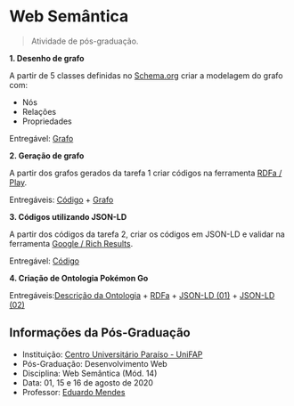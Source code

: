 # Web Semântica

> Atividade de pós-graduação.

**1. Desenho de grafo**

A partir de 5 classes definidas no [Schema.org](https://schema.org/) criar a modelagem do grafo com:
- Nós
- Relações
- Propriedades

Entregável: [Grafo](https://github.com/josmadelmodavi/web-semantica-pos-fap/blob/master/questao-1-grafo.jpg)

**2. Geração de grafo**

A partir dos grafos gerados da tarefa 1 criar códigos na ferramenta [RDFa / Play](http://rdfa.info/play/).

Entregáveis: [Código](https://github.com/josmadelmodavi/web-semantica-pos-fap/blob/master/questao-2-RDFa.html) + [Grafo](https://github.com/josmadelmodavi/web-semantica-pos-fap/blob/master/questao-2-grafo.jpg)

**3. Códigos utilizando JSON-LD**

A partir dos códigos da tarefa 2, criar os códigos em JSON-LD e validar na ferramenta [Google / Rich Results](https://search.google.com/test/rich-results).

Entregável: [Código](https://github.com/josmadelmodavi/web-semantica-pos-fap/blob/master/questao-3-json-ld(erro).json)

**4. Criação de Ontologia Pokémon Go**

Entregáveis:[Descrição da Ontologia](https://github.com/josmadelmodavi/web-semantica-pos-fap/blob/master/app/Views/home.php) + [RDFa](https://github.com/josmadelmodavi/web-semantica-pos-fap/blob/master/app/Views/rdfa.php) + [JSON-LD (01)](https://github.com/josmadelmodavi/web-semantica-pos-fap/blob/master/app/Views/json-ld-01.php) + [JSON-LD (02)](https://github.com/josmadelmodavi/web-semantica-pos-fap/blob/master/app/Views/json-ld-02.php)

## Informações da Pós-Graduação

- Instituição: [Centro Universitário Paraíso - UniFAP](https://www.fapce.edu.br)
- Pós-Graduação: Desenvolvimento Web
- Disciplina: Web Semântica (Mód. 14)
- Data: 01, 15 e 16 de agosto de 2020
- Professor: [Eduardo Mendes](https://github.com/dudumendes)